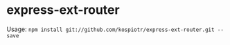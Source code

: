 express-ext-router
==================
Usage: `npm install git://github.com/kospiotr/express-ext-router.git --save`
